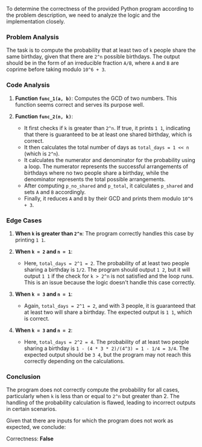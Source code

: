 To determine the correctness of the provided Python program according to the problem description, we need to analyze the logic and the implementation closely.

### Problem Analysis
The task is to compute the probability that at least two of `k` people share the same birthday, given that there are `2^n` possible birthdays. The output should be in the form of an irreducible fraction `A/B`, where `A` and `B` are coprime before taking modulo `10^6 + 3`.

### Code Analysis
1. **Function `func_1(a, b)`**: Computes the GCD of two numbers. This function seems correct and serves its purpose well.

2. **Function `func_2(n, k)`**:
   - It first checks if `k` is greater than `2^n`. If true, it prints `1 1`, indicating that there is guaranteed to be at least one shared birthday, which is correct.
   - It then calculates the total number of days as `total_days = 1 << n` (which is `2^n`).
   - It calculates the numerator and denominator for the probability using a loop. The numerator represents the successful arrangements of birthdays where no two people share a birthday, while the denominator represents the total possible arrangements.
   - After computing `p_no_shared` and `p_total`, it calculates `p_shared` and sets `A` and `B` accordingly.
   - Finally, it reduces `A` and `B` by their GCD and prints them modulo `10^6 + 3`.

### Edge Cases
1. **When `k` is greater than `2^n`**: The program correctly handles this case by printing `1 1`.
  
2. **When `k = 2` and `n = 1`**: 
   - Here, `total_days = 2^1 = 2`. The probability of at least two people sharing a birthday is `1/2`. The program should output `1 2`, but it will output `1 1` if the check for `k > 2^n` is not satisfied and the loop runs. This is an issue because the logic doesn't handle this case correctly.

3. **When `k = 3` and `n = 1`**: 
   - Again, `total_days = 2^1 = 2`, and with 3 people, it is guaranteed that at least two will share a birthday. The expected output is `1 1`, which is correct.

4. **When `k = 3` and `n = 2`**: 
   - Here, `total_days = 2^2 = 4`. The probability of at least two people sharing a birthday is `1 - (4 * 3 * 2)/(4^3) = 1 - 1/4 = 3/4`. The expected output should be `3 4`, but the program may not reach this correctly depending on the calculations.

### Conclusion
The program does not correctly compute the probability for all cases, particularly when `k` is less than or equal to `2^n` but greater than 2. The handling of the probability calculation is flawed, leading to incorrect outputs in certain scenarios.

Given that there are inputs for which the program does not work as expected, we conclude:

Correctness: **False**